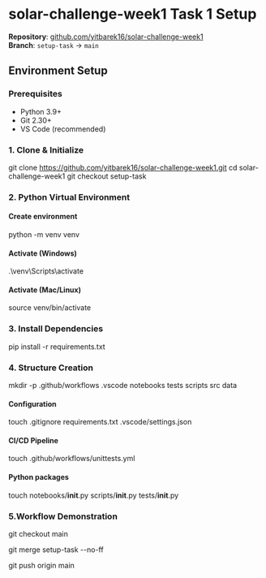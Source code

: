 # solar-challenge-week1 Task 1 Setup
**Repository**: [github.com/yitbarek16/solar-challenge-week1](https://github.com/yitbarek16/solar-challenge-week1)  
**Branch**: `setup-task` → `main`  

## Environment Setup

### Prerequisites
- Python 3.9+
- Git 2.30+
- VS Code (recommended)

### 1. Clone & Initialize

git clone https://github.com/yitbarek16/solar-challenge-week1.git
cd solar-challenge-week1
git checkout setup-task 

### 2. Python Virtual Environment
#### Create environment
python -m venv venv

#### Activate (Windows)
.\venv\Scripts\activate

#### Activate (Mac/Linux)
source venv/bin/activate

### 3. Install Dependencies
pip install -r requirements.txt

### 4. Structure Creation
mkdir -p .github/workflows .vscode notebooks tests scripts src data

#### Configuration
touch .gitignore requirements.txt .vscode/settings.json

#### CI/CD Pipeline
touch .github/workflows/unittests.yml

#### Python packages
touch notebooks/__init__.py scripts/__init__.py tests/__init__.py

### 5.Workflow Demonstration
git checkout main

git merge setup-task --no-ff

git push origin main

